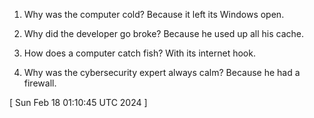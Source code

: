  
1. Why was the computer cold?
Because it left its Windows open.

2. Why did the developer go broke?
Because he used up all his cache.

3. How does a computer catch fish?
With its internet hook.

4. Why was the cybersecurity expert always calm?
Because he had a firewall.
 
[ 
Sun Feb 18 01:10:45 UTC 2024
 ]

